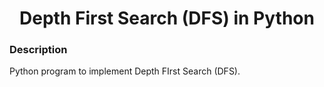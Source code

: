 <h1 align="center">Depth First Search (DFS) in Python</h1>

### Description
Python program to implement Depth FIrst Search (DFS).
